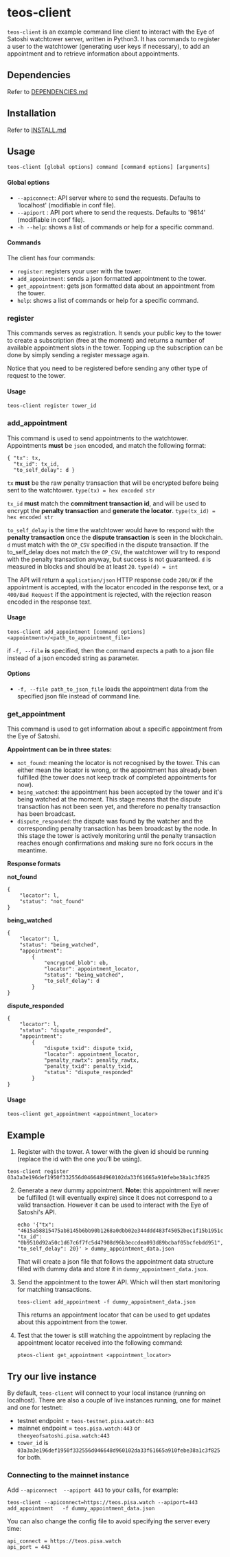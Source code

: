 # teos-client

`teos-client` is an example command line client to interact with the Eye of Satoshi watchtower server, written in
Python3. It has commands to register a user to the watchtower (generating user keys if necessary), to add an
appointment and to retrieve information about appointments.

## Dependencies
Refer to [DEPENDENCIES.md](DEPENDENCIES.md)

## Installation

Refer to [INSTALL.md](INSTALL.md)

## Usage

    teos-client [global options] command [command options] [arguments]


#### Global options

- `--apiconnect`:	API server where to send the requests. Defaults to 'localhost' (modifiable in conf file).
- `--apiport` :	API port where to send the requests. Defaults to '9814' (modifiable in conf file).
- `-h --help`: 	shows a list of commands or help for a specific command.

#### Commands

The client has four commands:

- `register`: registers your user with the tower.
- `add_appointment`: sends a json formatted appointment to the tower.
- `get_appointment`: gets json formatted data about an appointment from the tower.
- `help`: shows a list of commands or help for a specific command.

### register
This commands serves as registration. It sends your public key to the tower to create a subscription (free at the moment) and returns a number of available appointment slots in the tower. Topping up the subscription can be done by simply sending a register message again.

Notice that you need to be registered before sending any other type of request to the tower.

#### Usage

	teos-client register tower_id
	
### add_appointment

This command is used to send appointments to the watchtower. Appointments **must** be `json` encoded, and match the following format:

	{ "tx": tx,
	  "tx_id": tx_id,
	  "to_self_delay": d }
	
`tx` **must** be the raw penalty transaction that will be encrypted before being sent to the watchtower. `type(tx) = hex encoded str`

`tx_id` **must** match the **commitment transaction id**, and will be used to encrypt the **penalty transaction** and **generate the locator**. `type(tx_id) = hex encoded str`

`to_self_delay` is the time the watchtower would have to respond with the **penalty transaction** once the **dispute transaction** is seen in the blockchain. `d` must match with the `OP_CSV` specified in the dispute transaction. If the to\_self\_delay does not match the `OP_CSV`, the watchtower will try to respond with the penalty transaction anyway, but success is not guaranteed. `d` is measured in blocks and should be at least `20`. `type(d) = int`

The API will return a `application/json` HTTP response code `200/OK` if the appointment is accepted, with the locator encoded in the response text, or a `400/Bad Request` if the appointment is rejected, with the rejection reason encoded in the response text. 


#### Usage

	teos-client add_appointment [command options] <appointment>/<path_to_appointment_file>
	
if `-f, --file` **is** specified, then the command expects a path to a json file instead of a json encoded string as parameter.
	
#### Options
- `-f, --file path_to_json_file`	 loads the appointment data from the specified json file instead of command line.

### get_appointment	

 This command is used to get information about a specific appointment from the Eye of Satoshi.	

**Appointment can be in three states:**

- `not_found`: meaning the locator is not recognised by the tower. This can either mean the locator is wrong, or the appointment has already been fulfilled (the tower does not keep track of completed appointments for now).
- `being_watched`: the appointment has been accepted by the tower and it's being watched at the moment. This stage means that the dispute transaction has not been seen yet, and therefore no penalty transaction has been broadcast.
- `dispute_responded`: the dispute was found by the watcher and the corresponding penalty transaction has been broadcast by the node. In this stage the tower is actively monitoring until the penalty transaction reaches enough confirmations and making sure no fork occurs in the meantime.

**Response formats**

**not_found**

	{
		"locator": l,
		"status": "not_found"
	}
	
**being_watched**

	{
		"locator": l,
		"status": "being_watched",
		"appointment":
			{
				"encrypted_blob": eb,
				"locator": appointment_locator,
				"status": "being_watched",
				"to_self_delay": d
			}
	}
	
**dispute_responded**

	{
		"locator": l,
		"status": "dispute_responded",
		"appointment":
			{
				"dispute_txid": dispute_txid,
				"locator": appointment_locator,
				"penalty_rawtx": penalty_rawtx,
				"penalty_txid": penalty_txid,
				"status": "dispute_responded"
			}
	}
	
#### Usage

	teos-client get_appointment <appointment_locator>

## Example
1. Register with the tower. A tower with the given id should be running (replace the id with the one you'll be using).

```
teos-client register 03a3a3e196def1950f332556d046648d960102da33f61665a910febe38a1c3f825
```

2. Generate a new dummy appointment. **Note:** this appointment will never be fulfilled (it will eventually expire) since it does not correspond to a valid transaction. However it can be used to interact with the Eye of Satoshi's API.

    ```
	echo '{"tx": "4615a58815475ab8145b6bb90b1268a0dbb02e344ddd483f45052bec1f15b1951c1ee7f070a0993da395a5ee92ea3a1c184b5ffdb2507164bf1f8c1364155d48bdbc882eee0868ca69864a807f213f538990ad16f56d7dfb28a18e69e3f31ae9adad229e3244073b7d643b4597ec88bf247b9f73f301b0f25ae8207b02b7709c271da98af19f1db276ac48ba64f099644af1ae2c90edb7def5e8589a1bb17cc72ac42ecf07dd29cff91823938fd0d772c2c92b7ab050f8837efd46197c9b2b3f", "tx_id": "0b9510d92a50c1d67c6f7fc5d47908d96b3eccdea093d89bcbaf05bcfebdd951", "to_self_delay": 20}' > dummy_appointment_data.json
    ```

    That will create a json file that follows the appointment data structure filled with dummy data and store it in `dummy_appointment_data.json`.

3. Send the appointment to the tower API. Which will then start monitoring for matching transactions.

    ```
    teos-client add_appointment -f dummy_appointment_data.json
    ```

    This returns an appointment locator that can be used to get updates about this appointment from the tower.

4. Test that the tower is still watching the appointment by replacing the appointment locator received into the following command:

    ```
    pteos-client get_appointment <appointment_locator>
    ```

## Try our live instance

By default, `teos-client` will connect to your local instance (running on localhost). There are also a couple of live instances running, one for mainet and one for testnet:

- testnet endpoint = `teos-testnet.pisa.watch:443`
- mainnet endpoint = `teos.pisa.watch:443` or `theeyeofsatoshi.pisa.watch:443`
- `tower_id` is `03a3a3e196def1950f332556d046648d960102da33f61665a910febe38a1c3f825` for both.

### Connecting to the mainnet instance
Add `--apiconnect  --apiport 443` to your calls, for example:

```
teos-client --apiconnect=https://teos.pisa.watch --apiport=443 add_appointment   -f dummy_appointment_data.json 
```

You can also change the config file to avoid specifying the server every time:
```
api_connect = https://teos.pisa.watch
api_port = 443
```
